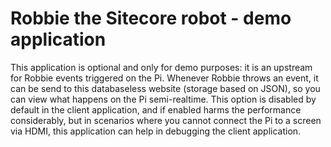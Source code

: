# Robbie the Sitecore robot - demo application #

This application is optional and only for demo purposes: it is an upstream for Robbie events triggered on the Pi. Whenever Robbie throws an event, it can be send to this databaseless website (storage based on JSON), so you can view what happens on the Pi semi-realtime. This option is disabled by default in the client application, and if enabled harms the performance considerably, but in scenarios where you cannot connect the Pi to a screen via HDMI, this application can help in debugging the client application.